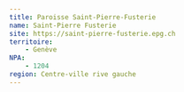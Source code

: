 ```yaml
---
title: Paroisse Saint-Pierre-Fusterie
name: Saint-Pierre Fusterie
site: https://saint-pierre-fusterie.epg.ch
territoire:
    - Genève
NPA: 
    - 1204
region: Centre-ville rive gauche
---
```

